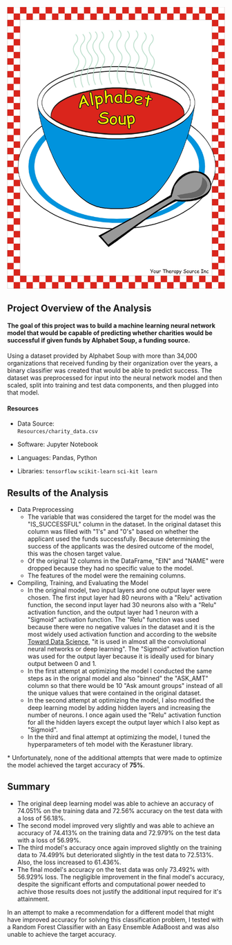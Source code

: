 <!DOCTYPE html>
<html>
    <head>
    <img src="Resources/alphabetsoup.jpg"
        style="float: center"/>
    </head>
    

## Project Overview of the Analysis
#### The goal of this project was to build a machine learning neural network model that would be capable of predicting whether charities would be successful if given funds by Alphabet Soup, a funding source.
Using a dataset provided by Alphabet Soup with more than 34,000 organizations that received funding by their organization over the years, a binary classifier was created that would be able to predict success.  The dataset was preprocessed for input into the neural network model and then scaled, split into training and test data components, and then plugged into that model.  

#### Resources
- Data Source: <br>
`Resources/charity_data.csv`

- Software:  Jupyter Notebook
- Languages:  Pandas, Python
- Libraries:  `tensorflow`  `scikit-learn` `sci-kit learn`

  
## Results of the Analysis
* Data Preprocessing
    * The variable that was considered the target for the model was the "IS_SUCCESSFUL" column in the dataset.  In the original dataset this column was filled with "1's" and "0's" based on whether the applicant used the funds successfully.  Because determining the success of the applicants was the desired outcome of the model, this was the chosen target value.
    * Of the original 12 columns in the DataFrame, "EIN" and "NAME" were dropped because they had no specific value to the model.  
    * The features of the model were the remaining columns.
* Compiling, Training, and Evaluating the Model
    * In the original model, two input layers and one output layer were chosen.  The first input layer had 80 neurons with a "Relu" activation function, the second input layer had 30 neurons also with a "Relu" activation function, and the output layer had 1 neuron with a "Sigmoid" activation function.  The "Relu" function was used because there were no negative values in the dataset and it is the most widely used activation function and according to the website <a href= "https://towardsdatascience.com/activation-functions-neural-networks-1cbd9f8d91d6">Toward Data Science</a>, "it is used in almost all the convolutional neural networks or deep learning".  The "Sigmoid" activation function was used for the output layer because it is ideally used for binary output between 0 and 1.
    * In the first attempt at optimizing the model I conducted the same steps as in the orignal model and also "binned" the "ASK_AMT" column so that there would be 10 "Ask amount groups" instead of all the unique values that were contained in the original dataset.
    * In the second attempt at optimizing the model, I also modified the deep learning model by adding hidden layers and increasing the number of neurons.  I once again used the "Relu" activation function for all the hidden layers except the output layer which I also kept as "Sigmoid".
    * In the third and final attempt at optimizing the model, I tuned the hyperparameters of teh model with the Kerastuner library.

\* Unfortunately, none of the additional attempts that were made to optimize the model achieved the target accuracy of **75%**.  

## Summary
* The original deep learning model was able to achieve an accuracy of 74.051% on the training data and 72.56% accuracy on the test data with a loss of 56.18%.
* The second model improved very slightly and was able to achieve an accuracy of 74.413% on the training data and 72.979% on the test data with a loss of 56.99%.
* The third model's accuracy once again improved slightly on the training data to 74.499% but deteriorated slightly in the test data to 72.513%.  Also, the loss increased to 61.436%.
* The final model's accuracy on the test data was only 73.492% with 56.929% loss.  The negligible improvement in the final model's accuracy, despite the significant efforts and computational power needed to achive those results does not justify the additional input required for it's attainment.

In an attempt to make a recommendation for a different model that might have improved accuracy for solving this classification problem, I tested with a Random Forest Classifier 
with an Easy Ensemble AdaBoost and was also unable to achieve the target accuracy.  
